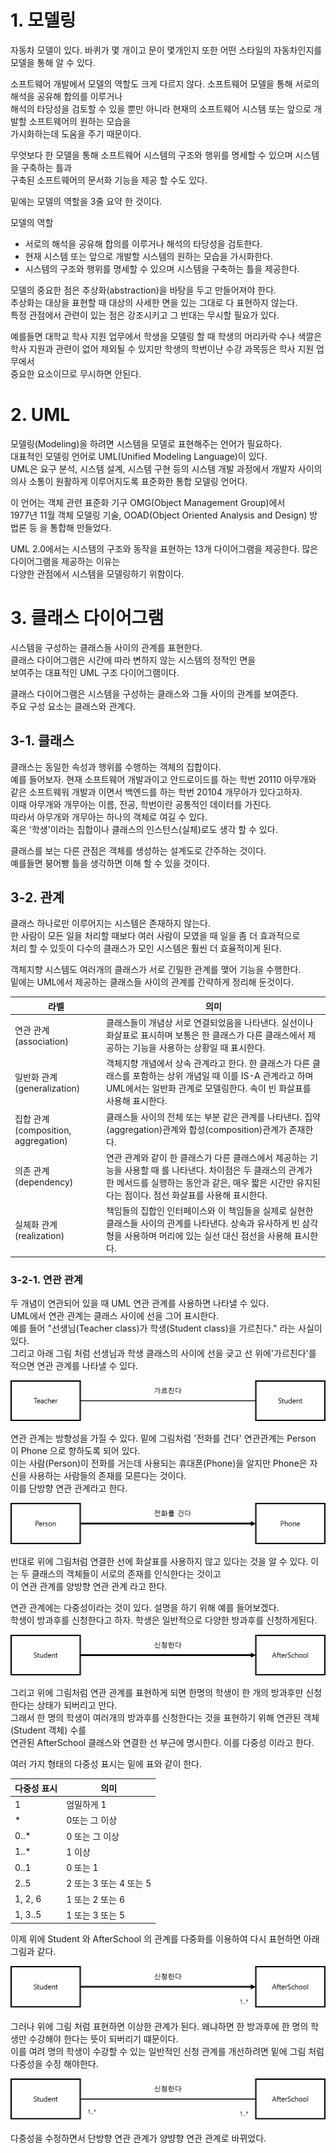 # 1. 모델링

자동차 모델이 있다. 바퀴가 몇 개이고 문이 몇개인지 또한 어떤 스타일의 자동차인지를 모델을 통해 알 수 있다.  

소프트웨어 개발에서 모델의 역할도 크게 다르지 않다. 소프트웨어 모델을 통해 서로의 해석을 공유해 합의를 이루거나  
해석의 타당성을 검토할 수 있을 뿐만 아니라 현재의 소프트웨어 시스템 또는 앞으로 개발할 소프트웨어의 원하는 모습을  
가시화하는데 도움을 주기 때문이다.

무엇보다 한 모델을 통해 소프트웨어 시스템의 구조와 행위를 명세할 수 있으며 시스템을 구축하는 틀과   
구축된 소프트웨어의 문서화 기능을 제공 할 수도 있다.

밑에는 모델의 역할을 3줄 요약 한 것이다.

모델의 역할
- 서로의 해석을 공유해 합의를 이루거나 해석의 타당성을 검토한다.
- 현재 시스템 또는 앞으로 개발할 시스템의 원하는 모습을 가시화한다.
- 시스템의 구조와 행위를 명세할 수 있으며 시스템을 구축하는 틀을 제공한다.

모델의 중요한 점은 추상화(abstraction)을 바탕을 두고 만들어져야 한다.  
추상화는 대상을 표현할 때 대상의 사세한 면을 있는 그대로 다 표현하지 않는다.  
특정 관점에서 관련이 있는 점은 강조시키고 그 반대는 무시할 필요가 있다.  

예를들면 대학교 학사 지원 업무에서 학생을 모델링 할 때 학생의 머리카락 수나 색깔은  
학사 지원과 관련이 없어 제외될 수 있지만 학생의 학번이난 수강 과목등은 학사 지원 업무에서  
중요한 요소이므로 무시하면 안된다.

# 2. UML

모델링(Modeling)을 하려면 시스템을 모델로 표현해주는 언어가 필요하다.  
대표적인 모델링 언어로 UML(Unified Modeling Language)이 있다.  
UML은 요구 분석, 시스템 설계, 시스템 구현 등의 시스템 개발 과정에서 개발자 사이의  
의사 소통이 원활하게 이루어지도록 표준화한 통합 모델링 언어다.  

이 언어는 객체 관련 표준화 기구 OMG(Object Management Group)에서  
1977년 11월 객체 모델링 기술, OOAD(Object Oriented Analysis and Design) 방법론 등 을 통합해 만들었다.

UML 2.0에서는 시스템의 구조와 동작을 표현하는 13개 다이어그램을 제공한다. 많은 다이어그램을 제공하는 이유는  
다양한 관점에서 시스템을 모델링하기 위함이다.  

# 3. 클래스 다이어그램

시스템을 구성하는 클래스들 사이의 관계를 표현한다.  
클래스 다이어그램은 시간에 따라 변하지 않는 시스템의 정적인 면을  
보여주는 대표적인 UML 구조 다이어그램이다.  

클래스 다이어그램은 시스템을 구성하는 클래스와 그들 사이의 관계를 보여준다.  
주요 구성 요소는 클래스와 관계다.

## 3-1. 클래스

클래스는 동일한 속성과 행위를 수행하는 객체의 집합이다.  
예를 들어보자. 현재 소프트웨어 개발과이고 안드로이드를 하는 학번 20110 아무개와    
같은 소프트웨워 개발과 이면서 백엔드를 하는 학번 20104 개무아가 있다고하자.   
이때 아무개와 개무아는 이름, 전공, 학번이란 공통적인 데이터를 가진다.   
따라서 아무개와 개무아는 하나의 객체로 여길 수 있다.   
혹은 '학생'이라는 집합이나 클래스의 인스턴스(실체)로도 생각 할 수 있다.   

클래스를 보는 다른 관점은 객체를 생성하는 설계도로 간주하는 것이다.  
예를들면 붕어빵 틀을 생각하면 이해 할 수 있을 것이다.  



## 3-2. 관계

클래스 하나로만 이루어지는 시스템은 존재하지 않는다.  
한 사람이 모든 일을 처리할 때보다 여러 사람이 모였을 때 일을 좀 더 효과적으로  
처리 할 수 있듯이 다수의 클래스가 모인 시스템은 훨씬 더 효율적이게 된다.  

객체지향 시스템도 여러개의 클래스가 서로 긴밀한 관계를 맺어 기능을 수행한다.    
밑에는 UML에서 제공하는 클래스들 사이의 관계를 간략하게 정리해 둔것이다.  

라벨|의미
-|-
연관 관계(association) | 클래스들이 개념상 서로 연결되었음을 나타낸다. 실선이나 화살표로 표시하며 보통은 한 클래스가 다른 클래스에서 제공하는 기능을 사용하는 상황일 때 표시한다.
일반화 관계(generalization) | 객체지향 개념에서 상속 관계라고 한다. 한 클래스가 다른 클래스를 포함하는 상위 개념일 때 이를 IS-A 관계라고 하며 UML에서는 일반화 관계로 모델링한다. 속이 빈 화살표를 사용해 표시한다.
집합 관계(composition, aggregation) | 클래스들 사이의 전체 또는 부분 같은 관계를 나타낸다. 집약(aggregation)관계와 합성(composition)관계가 존재한다.
의존 관계(dependency) | 연관 관계와 같이 한 클래스가 다른 클래스에서 제공하는 기능을 사용할 때 를 나타낸다. 차이점은 두 클래스의 관계가 한 메서드를 실행하는 동안과 같은, 매우 짧은 시간만 유지된다는 점이다. 점선 화살표를 사용해 표시한다.
실체화 관계(realization) | 책임들의 집합인 인터페이스와 이 책임들을 실제로 실현한 클래스들 사이의 관계를 나타낸다. 상속과 유사하게 빈 삼각형을 사용하며 머리에 있는 실선 대신 점선을 사용해 표시한다.

### 3-2-1. 연관 관계
두 개념이 연관되어 있을 때 UML 연관 관계를 사용하면 나타낼 수 있다.  
UML에서 연관 관계는 클래스 사이에 선을 그어 표시한다.  
예를 들어 "선생님(Teacher class)가 학생(Student class)을 가르친다." 라는 사실이 있다.  
그리고 아래 그림 처럼 선생님과 학생 클래스의 사이에 선을 긎고 선 위에'가르친다'를 적으면 연관 관계를 나타낼 수 있다.  

![사진1](Object-Oriented-Modeling/img1.png "Teacher class 와 Student 클래스의 연관 관계")

연관 관계는 방향성을 가질 수 있다. 밑에 그림처럼 '전화를 건다' 연관관계는 Person 이 Phone 으로 향하도록 되어 있다.  
이는 사람(Person)이 전화를 거는데 사용되는 휴대폰(Phone)을 알지만 Phone은 자신을 사용하는 사람들의 존재를 모른다는 것이다.  
이를 단방향 연관 관계라고 한다.

![사진2](Object-Oriented-Modeling/img2.png "Person 과 Phone 의 단방향 연관 관계")

반대로 위에 그림처럼 연결한 선에 화살표를 사용하지 않고 있다는 것을 알 수 있다. 이는 두 클래스의 객체들이 서로의 존재를 인식한다는 것이고  
이 연관 관계를 양방향 연관 관계 라고 한다.



연관 관계에는 다중성이라는 것이 있다. 설명을 하기 위해 예를 들어보겠다.  
학생이 방과후를 신청한다고 하자. 학생은 일반적으로 다양한 방과후를 신청하게된다.  

![사진3](Object-Oriented-Modeling/img3.png)

그리고 위에 그림처럼 연관 관계를 표현하게 되면 한명의 학생이 한 개의 방과후만 신청한다는 상태가 되버리고 만다.  
그래서 한 명의 학생이 여러개의 방과후를 신청한다는 것을 표현하기 위해 연관된 객체(Student 객체) 수를  
연관된 AfterSchool 클래스와 연결한 선 부근에 명시한다. 이를 다중성 이라고 한다.  

여러 가지 형태의 다중성 표시는 밑에 표와 같이 한다.

다중성 표시|의미
-|-
1 | 엄밀하게 1
\* | 0또는 그 이상
0..* | 0 또는 그 이상
1..* | 1 이상
0..1 | 0 또는 1
2..5 | 2 또는 3 또는 4 또는 5
1, 2, 6 | 1 또는 2 또는 6
1, 3..5 | 1 또는 3 또는 5

이제 위에 Student 와 AfterSchool 의 관계를 다중화를 이용하여 다시 표현하면 아래 그림과 같다.  

![사진4](Object-Oriented-Modeling/img4.png)

그러나 위에 그림 처럼 표현하면 이상한 관계가 된다. 왜냐하면 한 방과후에 한 명의 학생만 수강해야 한다는 뜻이 되버리기 떄문이다.  
이를 여려 명의 학생이 수강할 수 있는 일반적인 신청 관계를 개선하려면 밑에 그림 처럼 다중성을 수정 해야한다.

![사진4](Object-Oriented-Modeling/img5.png "Student 한명이 AfterSchool 1개 이상을 신청한다")

다중성을 수정하면서 단방향 연관 관계가 양뱡향 연관 관계로 바뀌었다.   

